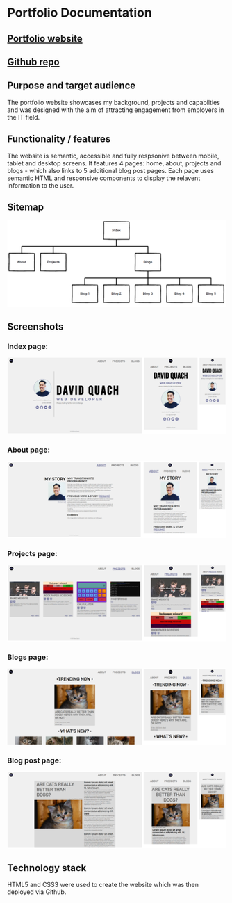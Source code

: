 # Portfolio Documentation

## [Portfolio website](https://quachck.github.io/DavidQuach_T1A2/)

## [Github repo](https://github.com/quachck/DavidQuach_T1A2)

## Purpose and target audience

The portfolio website showcases my background, projects and capabilties and was designed with the aim of attracting engagement from employers in the IT field.

## Functionality / features
The website is semantic, accessible and fully respsonive between mobile, tablet and desktop screens. It features 4 pages: home, about, projects and blogs - which also links to 5 additional blog post pages. Each page uses semantic HTML and responsive components to display the relavent information to the user. 

## Sitemap

![Site Map](./docs/sitemap.png "Site Map")

## Screenshots

### Index page:

<img src="docs/homepage-full.png"/>

### About page:

<img src="docs/about-full.png"/>

### Projects page:

<img src="docs/projects-full.png"/>

### Blogs page:

<img src="docs/blogs-full.png"/>

### Blog post page:

<img src="docs/blog-post-full.png"/>

## Technology stack

HTML5 and CSS3 were used to create the website which was then deployed via Github.
